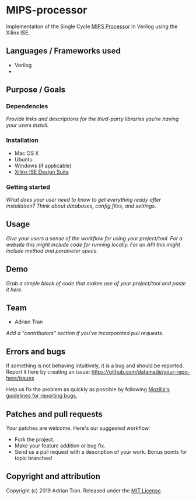 # MIPS-processor

Implementaiton of the Single Cycle [MIPS Processor](https://i.imgur.com/6R3Xz.png) in Verilog using the Xilinx ISE.

## Languages / Frameworks used

* Verilog
* 

## Purpose / Goals

### Dependencies

*Provide links and descriptions for the third-party libraries you're having your users install.*

### Installation

* Mac OS X
* Ubuntu
* Windows (if applicable)
* [Xilinx ISE Design Suite](https://www.xilinx.com/support/download/index.html/content/xilinx/en/downloadNav/design-tools.html)

### Getting started

*What does your user need to know to get everything ready after installation?*
*Think about databases, config files, and settings.*

## Usage

*Give your users a sense of the workflow for using your project/tool.*
*For a website this might include code for running locally.*
*For an API this might include method and parameter specs.*

## Demo

*Grab a simple block of code that makes use of your project/tool and paste it here.*

## Team

* Adrian Tran

*Add a "contributors" section if you've incorporated pull requests.*

## Errors and bugs

If something is not behaving intuitively, it is a bug and should be reported.
Report it here by creating an issue: https://github.com/datamade/your-repo-here/issues

Help us fix the problem as quickly as possible by following [Mozilla's guidelines for reporting bugs.](https://developer.mozilla.org/en-US/docs/Mozilla/QA/Bug_writing_guidelines#General_Outline_of_a_Bug_Report)

## Patches and pull requests

Your patches are welcome. Here's our suggested workflow:
 
* Fork the project.
* Make your feature addition or bug fix.
* Send us a pull request with a description of your work. Bonus points for topic branches!

## Copyright and attribution

Copyright (c) 2019 Adrian Tran. Released under the [MIT License](https://github.com/datamade/your-repo-here/blob/master/LICENSE).
